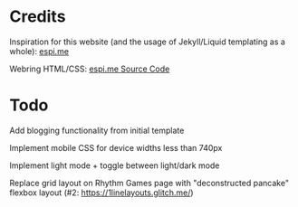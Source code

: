 # Credits
Inspiration for this website (and the usage of Jekyll/Liquid templating as a whole): [espi.me](https://espi.me)

Webring HTML/CSS: [espi.me Source Code](https://github.com/espimarisa/espi.me)

# Todo
Add blogging functionality from initial template

Implement mobile CSS for device widths less than 740px

Implement light mode + toggle between light/dark mode

Replace grid layout on Rhythm Games page with "deconstructed pancake" flexbox layout (#2: https://1linelayouts.glitch.me/)

